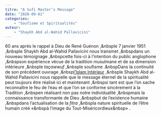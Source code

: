 ```yaml
---
titre: "A Sufi Master’s Message"
date: "2020-09-01"
categories: 
	- "Soufisme et Spiritualités"
auteur: 
	- "Shaykh Abd al-Wahid Pallavicini"
---
```


60 ans après le rappel à Dieu de René Guénon ,&nbsple 7 janvier 1951 ,&nbsple Shaykh Abd al-Wahid Pallavicini nous transmet ,&nbspdans un nouveau témoignage ,&nbspcette fois-ci à l’intention du public anglophone ,&nbspson expérience vécue de la tradition musulmane et de sa dimension intérieure ,&nbsple *taçawwuf* ,&nbsple soufisme .&nbspDans la continuité de son précédent ouvrage ,&nbsp[l’Islam Intérieur](https://www.ihei-asso.org/publications/islam-int%C3%A9rieur/ "l’Islam Intérieur") ,&nbsple Shaykh Abd al-Wahid Pallavicini nous rappelle que le message éternel de la spiritualité peut toujours être réalisé ici et maintenant ,&nbspsi tant est que l’on sache reconnaître le feu de l’eau et que l’on se conforme sincèrement à la Tradition ,&nbspen réalisant non pas notre individualité ,&nbspmais la connaissance transformante de Dieu ,&nbspbut de l’existence humaine ,&nbspdans l’actualisation de la *fitra* ,&nbspla nature spirituelle de l’être humain créé «&nbspà l’image du Tout-Miséricordieux&nbsp» .